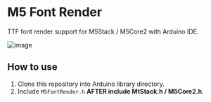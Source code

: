 # M5 Font Render

TTF font render support for M5Stack / M5Core2 with Arduino IDE.

![image]()


## How to use
1. Clone this repository into Arduino library directory.
2. Include ```M5FontRender.h``` **AFTER include MtStack.h / M5Core2.h**.
